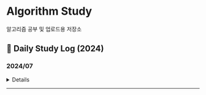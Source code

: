# Algorithm Study
알고리즘 공부 및 업로드용 저장소

## 📖 Daily Study Log (2024)

### 2024/07
<details value="Details">
  <summary>Details</summary>
  <div markdown="1">
    
  |Date|#|Title|Solution|Remarks|
  |:--:|:--:|:--:|:--:|:--:|
  |2024-07-03|[20006](https://github.com/clap-0/algorithm_study/blob/main/Sources/BOJ/20006_랭킹전대기열.cpp)|랭킹전 대기열|구현/시뮬레이션||
  |-|[21921](https://github.com/clap-0/algorithm_study/blob/main/Sources/BOJ/21921_블로그.cpp)|블로그|누적합||
  |2024-07-06|[3758](https://github.com/clap-0/algorithm_study/blob/main/Sources/BOJ/3758_KCPC.cpp)|KCPC|구현||
  |2024-07-07|[2607](https://github.com/clap-0/algorithm_study/blob/main/Sources/BOJ/2607_비슷한단어.cpp)|비슷한 단어|구현/문자열||
  |2024-07-11|[20922](https://github.com/clap-0/algorithm_study/blob/main/Sources/BOJ/20922_겹치는건싫어.cpp)|겹치는 건 싫어|두 포인터||

  </div>
</details>

---

<!--
### 2023/10
<details value="Details">
  <summary>Details</summary>
  <div markdown="1">
    
  |Date|#|Title|Solution|Remarks|
  |:--:|:--:|:--:|:--:|:--:|
  
  </div>
</details>

---
### 2023/11
<details value="Details">
  <summary>Details</summary>
  <div markdown="1">
    
  |Date|#|Title|Solution|Remarks|
  |:--:|:--:|:--:|:--:|:--:|
  
  </div>
</details>

---
### 2023/12
<details value="Details">
  <summary>Details</summary>
  <div markdown="1">
    
  |Date|#|Title|Solution|Remarks|
  |:--:|:--:|:--:|:--:|:--:|
  
  </div>
</details>

---
-->
